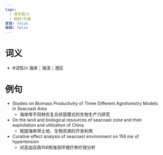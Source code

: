 ```yaml
---
tags:
  - 首字母/S
  - 级别/托福
掌握: false
模糊: false
---
```

# 词义
- #词性/n  海岸；海滨；港区
# 例句
- Studies on Biomass Productivity of Three Different Agroforestry Models in Seacoast Area
	- 海岸带不同林农复合经营模式的生物生产力研究
- On the land and biological resources of seacoast zone and their exploitation and utilization of China
	- 我国海岸带土地、生物资源的开发利用
- Curative effect analysis of seacoast environment on 156 me of hypertension
	- 对高血压病156例海滨环境疗养疗效分析

